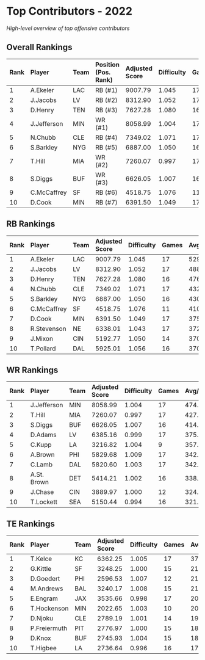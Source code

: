 # Top Contributors - 2022

*High-level overview of top offensive contributors*

## Overall Rankings

| Rank | Player      | Team | Position (Pos. Rank) | Adjusted Score | Difficulty | Games | Avg/Game | Typical | Consistency | Trend      |
| :----| :-----------| :----| :--------------------| :--------------| :----------| :-----| :--------| :-------| :-----------| :----------|
| 1    | A.Ekeler    | LAC  | RB (#1)              | 9007.79        | 1.045      | 17    | 529.87   | 587.58  | 10/4/3      | Decreasing |
| 2    | J.Jacobs    | LV   | RB (#2)              | 8312.90        | 1.052      | 17    | 488.99   | 497.99  | 10/2/5      | Increasing |
| 3    | D.Henry     | TEN  | RB (#3)              | 7627.28        | 1.080      | 16    | 476.70   | 510.89  | 8/4/4       | Stable     |
| 4    | J.Jefferson | MIN  | WR (#1)              | 8058.99        | 1.004      | 17    | 474.06   | 548.02  | 9/2/6       | Stable     |
| 5    | N.Chubb     | CLE  | RB (#4)              | 7349.02        | 1.071      | 17    | 432.30   | 453.89  | 9/4/4       | Decreasing |
| 6    | S.Barkley   | NYG  | RB (#5)              | 6887.00        | 1.050      | 16    | 430.44   | 459.38  | 9/1/6       | Stable     |
| 7    | T.Hill      | MIA  | WR (#2)              | 7260.07        | 0.997      | 17    | 427.06   | 368.82  | 9/1/7       | Decreasing |
| 8    | S.Diggs     | BUF  | WR (#3)              | 6626.05        | 1.007      | 16    | 414.13   | 419.64  | 8/2/6       | Stable     |
| 9    | C.McCaffrey | SF   | RB (#6)              | 4518.75        | 1.076      | 11    | 410.80   | 381.79  | 4/1/6       | Stable     |
| 10   | D.Cook      | MIN  | RB (#7)              | 6391.50        | 1.049      | 17    | 375.97   | 387.80  | 10/3/4      | Decreasing |

## RB Rankings

| Rank | Player      | Team | Adjusted Score | Difficulty | Games | Avg/Game | Typical | Consistency | Trend      |
| :----| :-----------| :----| :--------------| :----------| :-----| :--------| :-------| :-----------| :----------|
| 1    | A.Ekeler    | LAC  | 9007.79        | 1.045      | 17    | 529.87   | 587.58  | 10/4/3      | Decreasing |
| 2    | J.Jacobs    | LV   | 8312.90        | 1.052      | 17    | 488.99   | 497.99  | 10/2/5      | Increasing |
| 3    | D.Henry     | TEN  | 7627.28        | 1.080      | 16    | 476.70   | 510.89  | 8/4/4       | Stable     |
| 4    | N.Chubb     | CLE  | 7349.02        | 1.071      | 17    | 432.30   | 453.89  | 9/4/4       | Decreasing |
| 5    | S.Barkley   | NYG  | 6887.00        | 1.050      | 16    | 430.44   | 459.38  | 9/1/6       | Stable     |
| 6    | C.McCaffrey | SF   | 4518.75        | 1.076      | 11    | 410.80   | 381.79  | 4/1/6       | Increasing |
| 7    | D.Cook      | MIN  | 6391.50        | 1.049      | 17    | 375.97   | 387.80  | 10/3/4      | Decreasing |
| 8    | R.Stevenson | NE   | 6338.01        | 1.043      | 17    | 372.82   | 413.42  | 10/1/6      | Decreasing |
| 9    | J.Mixon     | CIN  | 5192.77        | 1.050      | 14    | 370.91   | 316.88  | 6/2/6       | Stable     |
| 10   | T.Pollard   | DAL  | 5925.01        | 1.056      | 16    | 370.31   | 362.12  | 8/1/7       | Increasing |

## WR Rankings

| Rank | Player      | Team | Adjusted Score | Difficulty | Games | Avg/Game | Typical | Consistency | Trend      |
| :----| :-----------| :----| :--------------| :----------| :-----| :--------| :-------| :-----------| :----------|
| 1    | J.Jefferson | MIN  | 8058.99        | 1.004      | 17    | 474.06   | 548.02  | 9/2/6       | Stable     |
| 2    | T.Hill      | MIA  | 7260.07        | 0.997      | 17    | 427.06   | 368.82  | 9/1/7       | Decreasing |
| 3    | S.Diggs     | BUF  | 6626.05        | 1.007      | 16    | 414.13   | 419.64  | 8/2/6       | Stable     |
| 4    | D.Adams     | LV   | 6385.16        | 0.999      | 17    | 375.60   | 329.16  | 9/0/8       | Decreasing |
| 5    | C.Kupp      | LA   | 3216.82        | 1.004      | 9     | 357.42   | 388.84  | 3/0/6       | Stable     |
| 6    | A.Brown     | PHI  | 5829.68        | 1.009      | 17    | 342.92   | 318.16  | 10/2/5      | Stable     |
| 7    | C.Lamb      | DAL  | 5820.60        | 1.003      | 17    | 342.39   | 311.93  | 8/1/8       | Increasing |
| 8    | A.St. Brown | DET  | 5414.21        | 1.002      | 16    | 338.39   | 301.32  | 8/2/6       | Stable     |
| 9    | J.Chase     | CIN  | 3889.97        | 1.000      | 12    | 324.16   | 301.05  | 5/1/6       | Increasing |
| 10   | T.Lockett   | SEA  | 5150.44        | 0.994      | 16    | 321.90   | 351.21  | 8/5/3       | Stable     |

## TE Rankings

| Rank | Player       | Team | Adjusted Score | Difficulty | Games | Avg/Game | Typical | Consistency | Trend      |
| :----| :------------| :----| :--------------| :----------| :-----| :--------| :-------| :-----------| :----------|
| 1    | T.Kelce      | KC   | 6362.25        | 1.005      | 17    | 374.25   | 345.25  | 9/1/7       | Decreasing |
| 2    | G.Kittle     | SF   | 3248.25        | 1.000      | 15    | 216.55   | 215.98  | 7/0/8       | Increasing |
| 3    | D.Goedert    | PHI  | 2596.53        | 1.007      | 12    | 216.38   | 195.47  | 2/3/7       | Stable     |
| 4    | M.Andrews    | BAL  | 3240.17        | 1.008      | 15    | 216.01   | 165.63  | 7/1/7       | Decreasing |
| 5    | E.Engram     | JAX  | 3535.66        | 0.998      | 17    | 207.98   | 196.63  | 9/2/6       | Decreasing |
| 6    | T.Hockenson  | MIN  | 2022.65        | 1.003      | 10    | 202.27   | 190.70  | 4/0/6       | Stable     |
| 7    | D.Njoku      | CLE  | 2789.19        | 1.001      | 14    | 199.23   | 199.77  | 7/0/7       | Decreasing |
| 8    | P.Freiermuth | PIT  | 2776.97        | 1.000      | 15    | 185.13   | 196.02  | 7/3/5       | Stable     |
| 9    | D.Knox       | BUF  | 2745.93        | 1.004      | 15    | 183.06   | 154.94  | 7/2/6       | Increasing |
| 10   | T.Higbee     | LA   | 2736.64        | 0.996      | 16    | 171.04   | 172.76  | 8/2/6       | Stable     |

